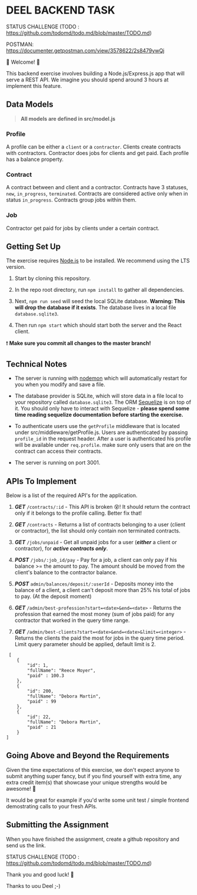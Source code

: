 # DEEL BACKEND TASK

  
STATUS CHALLENGE (TODO : https://github.com/todomd/todo.md/blob/master/TODO.md)

POSTMAN: https://documenter.getpostman.com/view/3578622/2s8479ywQj



💫 Welcome! 🎉


This backend exercise involves building a Node.js/Express.js app that will serve a REST API. We imagine you should spend around 3 hours at implement this feature.

## Data Models

> **All models are defined in src/model.js**

### Profile
A profile can be either a `client` or a `contractor`. 
Clients create contracts with contractors. Contractor does jobs for clients and get paid.
Each profile has a balance property.

### Contract
A contract between and client and a contractor.
Contracts have 3 statuses, `new`, `in_progress`, `terminated`. Contracts are considered active only when in status `in_progress`.
Contracts group jobs within them.

### Job
Contractor get paid for jobs by clients under a certain contract.

## Getting Set Up

  
The exercise requires [Node.js](https://nodejs.org/en/) to be installed. We recommend using the LTS version.



1. Start by cloning this repository.

  

1. In the repo root directory, run `npm install` to gather all dependencies.

  

1. Next, `npm run seed` will seed the local SQLite database. **Warning: This will drop the database if it exists**. The database lives in a local file `database.sqlite3`.

  

1. Then run `npm start` which should start both the server and the React client.

  

❗️ **Make sure you commit all changes to the master branch!**

  
  

## Technical Notes

  

- The server is running with [nodemon](https://nodemon.io/) which will automatically restart for you when you modify and save a file.

- The database provider is SQLite, which will store data in a file local to your repository called `database.sqlite3`. The ORM [Sequelize](http://docs.sequelizejs.com/) is on top of it. You should only have to interact with Sequelize - **please spend some time reading sequelize documentation before starting the exercise.**

- To authenticate users use the `getProfile` middleware that is located under src/middleware/getProfile.js. Users are authenticated by passing `profile_id` in the request header. After a user is authenticated his profile will be available under `req.profile`. make sure only users that are on the contract can access their contracts.

- The server is running on port 3001.

  

## APIs To Implement 

  

Below is a list of the required API's for the application.

  


1. ***GET*** `/contracts/:id` - This API is broken 😵! It should return the contract only if it belongs to the profile calling. Better fix that!

1. ***GET*** `/contracts` - Returns a list of contracts belonging to a user (client or contractor), the list should only contain non terminated contracts.

1. ***GET*** `/jobs/unpaid` -  Get all unpaid jobs for a user (***either*** a client or contractor), for ***active contracts only***.

1. ***POST*** `/jobs/:job_id/pay` - Pay for a job, a client can only pay if his balance >= the amount to pay. The amount should be moved from the client's balance to the contractor balance.

1. ***POST*** `admin/balances/deposit/:userId` - Deposits money into the balance of a client, a client can't deposit more than 25% his total of jobs to pay. (At the deposit moment)

1. ***GET*** `/admin/best-profession?start=<date>&end=<date>` - Returns the profession that earned the most money (sum of jobs paid) for any contractor that worked in the query time range.

1. ***GET*** `/admin/best-clients?start=<date>&end=<date>&limit=<integer>` - Returns the clients the paid the most for jobs in the query time period. Limit query parameter should be applied, default limit is 2.
```
 [
    {
        "id": 1,
        "fullName": "Reece Moyer",
        "paid" : 100.3
    },
    {
        "id": 200,
        "fullName": "Debora Martin",
        "paid" : 99
    },
    {
        "id": 22,
        "fullName": "Debora Martin",
        "paid" : 21
    }
]
```

  

## Going Above and Beyond the Requirements

Given the time expectations of this exercise, we don't expect anyone to submit anything super fancy, but if you find yourself with extra time, any extra credit item(s) that showcase your unique strengths would be awesome! 🙌

It would be great for example if you'd write some unit test / simple frontend demostrating calls to your fresh APIs.

  

## Submitting the Assignment

When you have finished the assignment, create a github repository and send us the link.

  
STATUS CHALLENGE (TODO : https://github.com/todomd/todo.md/blob/master/TODO.md)


Thank you and good luck! 🙏

Thanks to uou Deel ;-)
